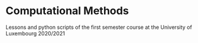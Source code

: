 # Computational Methods
Lessons and python scripts of the first semester course at the University of Luxembourg 2020/2021


